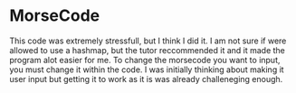 # MorseCode
This code was extremely stressfull, but I think I did it. I am not sure if were allowed to use a hashmap, but the tutor reccommended it and it made the program alot easier for me. To change the morsecode you want to input, you must change it within the code. I was initially thinking about making it user input but getting it to work as it is was already challeneging enough.
